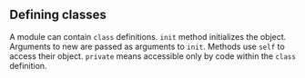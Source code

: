 ## Defining classes

A module can contain `class` definitions. `init` method initializes the object. Arguments to new are passed as arguments to `init`. Methods use `self` to access their object. `private` means accessible only by code within the `class` definition.